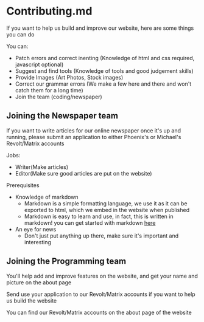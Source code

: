 # Contributing.md
If you want to help us build and improve our website, here are some things you can do

You can:
- Patch errors and correct inenting (Knowledge of html and css required, javascript optional)
- Suggest and find tools (Knowledge of tools and good judgement skills)
- Provide Images (Art Photos, Stock images)
- Correct our grammar errors (We make a few here and there and won't catch them for a long time)
- Join the team (coding/newspaper)


## Joining the Newspaper team
If you want to write articles for our online newspaper once it's up and running, please submit an application to either Phoenix's or Michael's Revolt/Matrix accounts

Jobs:
- Writer(Make articles)
- Editor(Make sure good articles are put on the website)

Prerequisites
- Knowledge of markdown
  - Markdown is a simple formatting language, we use it as it can be exported to html, which we embed in the website when published
  - Markdown is easy to learn and use, in fact, this is written in markdown! you can get started with markdown [here](https://www.markdownguide.org/getting-started/)
- An eye for news
  - Don't just put anything up there, make sure it's important and interesting
 
## Joining the Programming team
You'll help add and improve features on the website, and get your name and picture on the about page

Send use your application to our Revolt/Matrix accounts if you want to help us build the website

You can find our Revolt/Matrix accounts on the about page of the website
